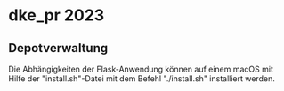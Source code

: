 # dke_pr 2023
## Depotverwaltung

Die Abhängigkeiten der Flask-Anwendung können auf einem macOS mit Hilfe der "install.sh"-Datei mit dem Befehl "./install.sh" installiert werden.